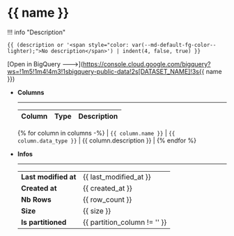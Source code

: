 # {{ name }}

!!! info "Description"

    {{ (description or '<span style="color: var(--md-default-fg-color--lighter);">No description</span>') | indent(4, false, true) }}


[Open in BigQuery 🡒](https://console.cloud.google.com/bigquery?ws=!1m5!1m4!4m3!1sbigquery-public-data!2s[DATASET_NAME]!3s{{ name }})


<div class="grid cards" markdown>

-   **Columns**

    ---
    
    | Column | Type | Description |
    |---|---|---|
    {% for column in columns -%}
    | `{{ column.name }}` | `{{ column.data_type }}` | {{ column.description }} |
    {% endfor %}


-   **Infos**

    ---

    |  |   |
    |---|---|
    | **Last modified at** | {{ last_modified_at }} |
    | **Created at** |{{ created_at }} |
    | **Nb Rows** | {{ row_count }} |
    | **Size** | {{ size }} |
    | **Is partitioned** | {{ partition_column != '' }} |

</div>


